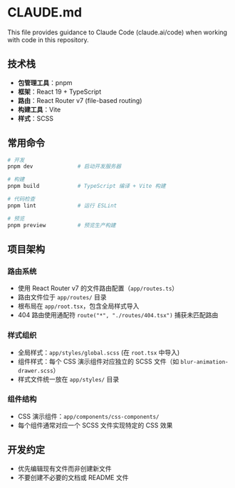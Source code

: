 # CLAUDE.md

This file provides guidance to Claude Code (claude.ai/code) when working with code in this repository.

## 技术栈

- **包管理工具**：pnpm
- **框架**：React 19 + TypeScript
- **路由**：React Router v7 (file-based routing)
- **构建工具**：Vite
- **样式**：SCSS

## 常用命令

```bash
# 开发
pnpm dev              # 启动开发服务器

# 构建
pnpm build            # TypeScript 编译 + Vite 构建

# 代码检查
pnpm lint             # 运行 ESLint

# 预览
pnpm preview          # 预览生产构建
```

## 项目架构

### 路由系统
- 使用 React Router v7 的文件路由配置（`app/routes.ts`）
- 路由文件位于 `app/routes/` 目录
- 根布局在 `app/root.tsx`，包含全局样式导入
- 404 路由使用通配符 `route("*", "./routes/404.tsx")` 捕获未匹配路由

### 样式组织
- 全局样式：`app/styles/global.scss` (在 `root.tsx` 中导入)
- 组件样式：每个 CSS 演示组件对应独立的 SCSS 文件（如 `blur-animation-drawer.scss`）
- 样式文件统一放在 `app/styles/` 目录

### 组件结构
- CSS 演示组件：`app/components/css-components/`
- 每个组件通常对应一个 SCSS 文件实现特定的 CSS 效果

## 开发约定

- 优先编辑现有文件而非创建新文件
- 不要创建不必要的文档或 README 文件
